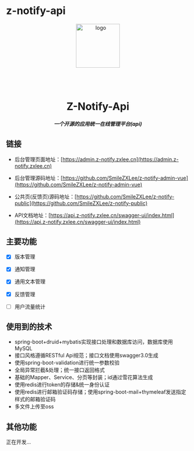 # z-notify-api
<p align="center">
    <img alt="logo" src="https://admin.z-notify.zxlee.cn/logo.png" width="120" height="120" style="margin-bottom: 50px;">
</p>
<h1 align="center">Z-Notify-Api</h1>
<h5 align="center">一个开源的应用统一在线管理平台(api)</h5>

## 链接

* 后台管理页面地址：[https://admin.z-notify.zxlee.cn](https://admin.z-notify.zxlee.cn)

* 后台管理源码地址：[https://github.com/SmileZXLee/z-notify-admin-vue](https://github.com/SmileZXLee/z-notify-admin-vue)

* 公共页(反馈页)源码地址：[https://github.com/SmileZXLee/z-notify-public](https://github.com/SmileZXLee/z-notify-public)

* API文档地址：[https://api.z-notify.zxlee.cn/swagger-ui/index.html](https://api.z-notify.zxlee.cn/swagger-ui/index.html)


## 主要功能
- [x] 版本管理

- [x] 通知管理

- [x] 通用文本管理

- [x] 反馈管理

- [ ] 用户流量统计

## 使用到的技术
* spring-boot+druid+mybatis实现接口处理和数据库访问，数据库使用MySQL
* 接口风格遵循RESTful Api规范；接口文档使用swagger3.0生成
* 使用spring-boot-validation进行统一参数校验
* 全局异常拦截&处理；统一接口返回格式
* 基础的Mapper、Service、分页等封装；id通过雪花算法生成
* 使用redis进行token的存储&统一身份认证
* 使用redis进行邮箱验证码存储；使用spring-boot-mail+thymeleaf发送指定样式的邮箱验证码
* 多文件上传至oss

## 其他功能
正在开发...
